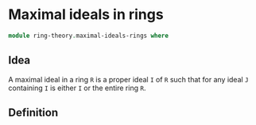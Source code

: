 # Maximal ideals in rings

```agda
module ring-theory.maximal-ideals-rings where
```

## Idea

A maximal ideal in a ring `R` is a proper ideal `I` of `R` such that for any
ideal `J` containing `I` is either `I` or the entire ring `R`.

## Definition
